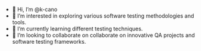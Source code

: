 - 👋 Hi, I’m @k-cano
- 👀 I’m interested in exploring various software testing methodologies and tools.
- 🌱 I’m currently learning different testing techniques.
- 💞️ I’m looking to collaborate on collaborate on innovative QA projects and software testing frameworks.
<!----
- 📫 How to reach me ...
- 😄 Pronouns: ...
- ⚡ Fun fact: ...
--->
<!---
k-cano/k-cano is a ✨ special ✨ repository because its `README.md` (this file) appears on your GitHub profile.
You can click the Preview link to take a look at your changes.
--->
